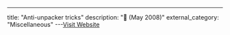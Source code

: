 ---
title: "Anti-unpacker tricks"
description: "📓  (May 2008)"
external_category: "Miscellaneous"
---[Visit Website](http://2008.caro.org/downloads/unpackers.pdf)

